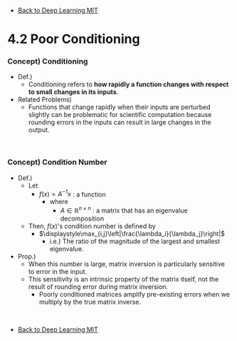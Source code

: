 * [Back to Deep Learning MIT](../../main.md)

# 4.2 Poor Conditioning

### Concept) Conditioning
- Def.)
  - Conditioning refers to **how rapidly a function changes with respect to small changes in its inputs**.
- Related Problems)
  - Functions that change rapidly when their inputs are perturbed slightly can be problematic for scientific computation because rounding errors in the inputs
 can result in large changes in the output.

<br>

### Concept) Condition Number
- Def.)
  - Let
    - $`f(x) = A^{-1}x`$ : a function
      - where
        - $`A \in \mathbb{R}^{n\times n}`$ : a matrix that has an eigenvalue decomposition
  - Then, $`f(x)`$'s condition number is defined by
    - $`\displaystyle\max_{i,j}\left|\frac{\lambda_i}{\lambda_j}\right|`$
      - i.e.) The ratio of the magnitude of the largest and smallest eigenvalue.
- Prop.)
  - When this number is large, matrix inversion is particularly sensitive to error in the input.
  - This sensitivity is an intrinsic property of the matrix itself, not the result of rounding error during matrix inversion.
    - Poorly conditioned matrices amplify pre-existing errors when we multiply by the true matrix inverse.








<br>

* [Back to Deep Learning MIT](../../main.md)
